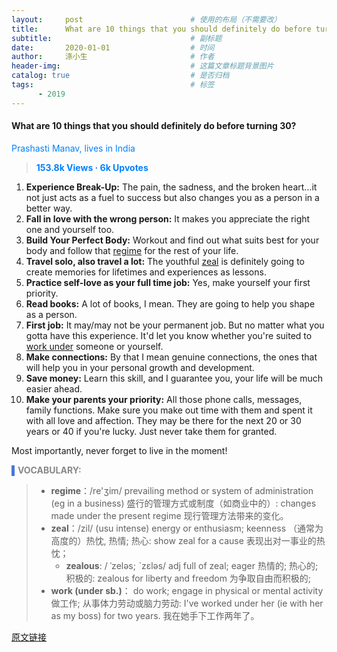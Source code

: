 ```yaml
---
layout:     post                        # 使用的布局（不需要改）
title:      What are 10 things that you should definitely do before turning 30?                	
subtitle:                               # 副标题
date:       2020-01-01                  # 时间
author:     涤小生                       # 作者
header-img:                             # 这篇文章标题背景图片
catalog: true                           # 是否归档
tags:                                   # 标签
      - 2019
---
```


#### **What are 10 things that you should definitely do before turning 30?**

<span style="color: rgb(0, 128, 255);">Prashasti Manav, lives in India</span>

> **<span style="color: rgb(0, 128, 255);">153.8k Views · 6k Upvotes
> </span>**

1. **Experience Break-Up:** The pain, the sadness, and the broken heart…it not just acts as a fuel to success but also changes you as a person in a better way.
2. **Fall in love with the wrong person:** It makes you appreciate the right one and yourself too.
3. **Build Your Perfect Body:** Workout and find out what suits best for your body and follow that <u>regime</u> for the rest of your life.
4. **Travel solo, also travel a lot:** The youthful <u>zeal</u> is definitely going to create memories for lifetimes and experiences as lessons.
5. **Practice self-love as your full time job:** Yes, make yourself your first priority.
6. **Read books:** A lot of books, I mean. They are going to help you shape as a person.
7. **First job:** It may/may not be your permanent job. But no matter what you gotta have this experience. It'd let you know whether you're suited to <u>work under</u> someone or yourself.
8. **Make connections:** By that I mean genuine connections, the ones that will help you in your personal growth and development.
9. **Save money:** Learn this skill, and I guarantee you, your life will be much easier ahead.
10. **Make your parents your priority:** All those phone calls, messages, family functions. Make sure you make out time with them and spent it with all love and affection. They may be there for the next 20 or 30 years or 40 if you're lucky. Just never take them for granted.

Most importantly, never forget to live in the moment!

<span style="color: rgb(70, 118, 217);">​    ▌</span>**<span style="color: rgb(136, 136, 136);">VOCABULARY:</span>**

> - **regime**：/re'ʒim/ prevailing method or system of administration (eg in a business) 盛行的管理方式或制度（如商业中的）: changes made under the present regime 现行管理方法带来的变化。
> - **zeal**：/zil/ (usu intense) energy or enthusiasm; keenness （通常为高度的）热忱, 热情; 热心: show zeal for a cause 表现出对一事业的热忱；
>   - **zealous**: / ˈzeləs; ˋzɛləs/ adj full of zeal; eager 热情的; 热心的; 积极的: zealous for liberty and freedom 为争取自由而积极的;
> - **work (under sb.)**： do work; engage in physical or mental activity 做工作; 从事体力劳动或脑力劳动: I've worked under her (ie with her as my boss) for two years. 我在她手下工作两年了。

[原文链接](https://qr.ae/TSShAG)

